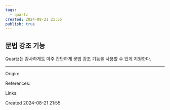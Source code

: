```yaml
---
tags:
  - quartz
created: 2024-08-21 21:55
publish: true
---
```

## 문법 강조 기능
Quartz는 감사하게도 아주 간단하게 문법 강조 기능을 사용할 수 있게 지원한다.




---
Origin: 

References: 

Links: 

Created 2024-08-21 21:55